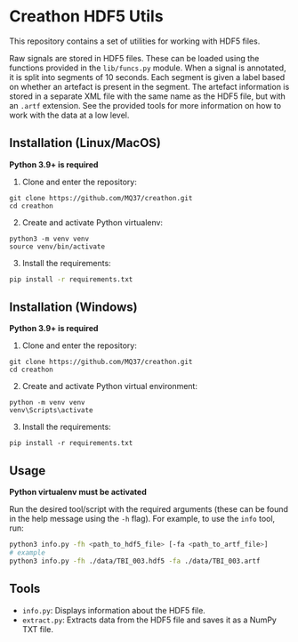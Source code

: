 # Creathon HDF5 Utils

This repository contains a set of utilities for working with HDF5 files.

Raw signals are stored in HDF5 files. These can be loaded using the functions provided in the `lib/funcs.py` module. When a signal is annotated, it is split into segments of 10 seconds. Each segment is given a label based on whether an artefact is present in the segment. The artefact information is stored in a separate XML file with the same name as the HDF5 file, but with an `.artf` extension. See the provided tools for more information on how to work with the data at a low level.

## Installation (Linux/MacOS)
**Python 3.9+ is required**

1. Clone and enter the repository:
```
git clone https://github.com/MQ37/creathon.git
cd creathon
```
2. Create and activate Python virtualenv:
```
python3 -m venv venv
source venv/bin/activate
```
3. Install the requirements:
```bash
pip install -r requirements.txt
```

## Installation (Windows)
**Python 3.9+ is required**

1. Clone and enter the repository:
```
git clone https://github.com/MQ37/creathon.git
cd creathon
```

2. Create and activate Python virtual environment:
```
python -m venv venv
venv\Scripts\activate
```

3. Install the requirements:
```
pip install -r requirements.txt
```

## Usage
**Python virtualenv must be activated**

Run the desired tool/script with the required arguments (these can be found in the help message using the `-h` flag). For example, to use the `info` tool, run:
```bash
python3 info.py -fh <path_to_hdf5_file> [-fa <path_to_artf_file>]
# example
python3 info.py -fh ./data/TBI_003.hdf5 -fa ./data/TBI_003.artf
```

## Tools

- `info.py`: Displays information about the HDF5 file.
- `extract.py`: Extracts data from the HDF5 file and saves it as a NumPy TXT file.
